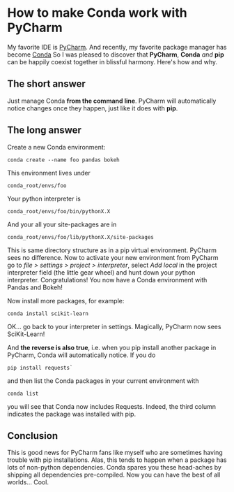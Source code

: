 # How to make Conda work with PyCharm

My favorite IDE is [PyCharm](https://www.jetbrains.com/pycharm/). And recently, my favorite package manager has become [Conda](https://store.continuum.io/cshop/anaconda/) So I was pleased to discover that __PyCharm__, __Conda__ *and* __pip__ can be happily coexist together in blissful harmony. Here's how and why.

## The short answer

Just manage Conda __from the command line__. PyCharm will automatically notice changes once they happen, just like it does with __pip__.

## The long answer

Create a new Conda environment:

	conda create --name foo pandas bokeh

This environment lives under 

	conda_root/envs/foo

Your python interpreter is 

	conda_root/envs/foo/bin/pythonX.X

And your all your site-packages are in 

	conda_root/envs/foo/lib/pythonX.X/site-packages

This is same directory structure as in a pip virtual environment. PyCharm sees no difference. Now to activate your new environment from PyCharm go to *file > settings > project > interpreter*, select *Add local* in the project interpreter field (the little gear wheel) and hunt down your python interpreter. Congratulations! You now have a Conda environment with Pandas and Bokeh!

Now install more packages, for example:

	conda install scikit-learn

OK... go back to your interpreter in settings. Magically, PyCharm now sees SciKit-Learn!

And __the reverse is also true__, i.e. when you pip install another package in PyCharm, Conda will automatically notice. If you do 

	pip install requests`

and then list the Conda packages in your current environment with 

	conda list

you will see that Conda now includes Requests. Indeed, the third column indicates the package was installed with pip.

## Conclusion

This is good news for PyCharm fans like myself who are sometimes having trouble with pip installations. Alas, this tends to happen when a package has lots of non-python dependencies. Conda spares you these head-aches by shipping all dependencies pre-compiled. Now you can have the best of all worlds... Cool.

